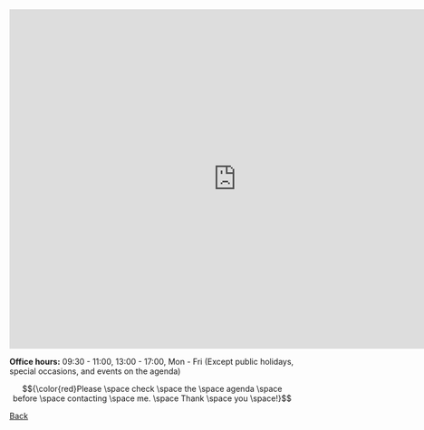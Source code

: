 <iframe src="https://calendar.google.com/calendar/embed?height=600&wkst=2&ctz=Asia%2FHong_Kong&bgcolor=%23ffffff&hl=en&src=bm15amlhbmdAZ21haWwuY29t&src=ZW4uaG9uZ19rb25nI2hvbGlkYXlAZ3JvdXAudi5jYWxlbmRhci5nb29nbGUuY29t&color=%23039BE5&color=%230B8043" style="border-width:0" width="800" height="600" frameborder="0" scrolling="no"></iframe>


**Office hours:** 09:30 - 11:00, 13:00 - 17:00, Mon - Fri (Except public holidays, special occasions, and events on the agenda)

$${\color{red}Please \space check \space the \space agenda \space before \space contacting \space me. \space Thank \space you \space!}$$


[Back](jiangmy97.github.io)
